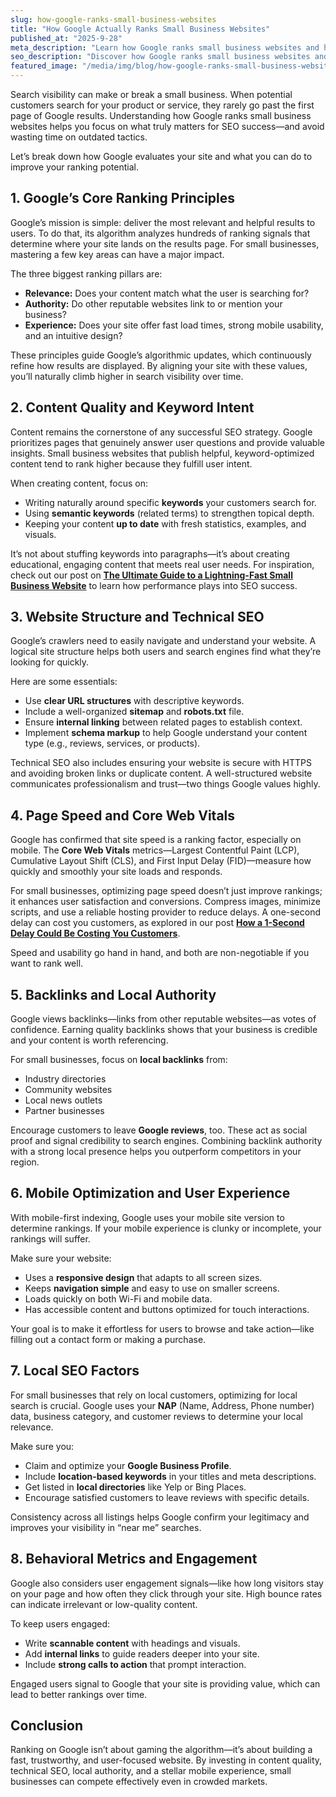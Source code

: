 ```yaml
---
slug: how-google-ranks-small-business-websites
title: "How Google Actually Ranks Small Business Websites"
published_at: "2025-9-28"
meta_description: "Learn how Google ranks small business websites and how to improve your visibility in search results with effective SEO strategies."
seo_description: "Discover how Google ranks small business websites and what factors truly influence your search visibility. Learn about SEO fundamentals, site structure, page speed, backlinks, mobile optimization, and user experience to improve your Google rankings and attract more customers."
featured_image: "/media/img/blog/how-google-ranks-small-business-websites.jpg"
---
```



Search visibility can make or break a small business. When potential customers search for your product or service, they rarely go past the first page of Google results. Understanding how Google ranks small business websites helps you focus on what truly matters for SEO success—and avoid wasting time on outdated tactics.

Let’s break down how Google evaluates your site and what you can do to improve your ranking potential.



## 1. Google’s Core Ranking Principles

Google’s mission is simple: deliver the most relevant and helpful results to users. To do that, its algorithm analyzes hundreds of ranking signals that determine where your site lands on the results page. For small businesses, mastering a few key areas can have a major impact.

The three biggest ranking pillars are:
- **Relevance:** Does your content match what the user is searching for?
- **Authority:** Do other reputable websites link to or mention your business?
- **Experience:** Does your site offer fast load times, strong mobile usability, and an intuitive design?

These principles guide Google’s algorithmic updates, which continuously refine how results are displayed. By aligning your site with these values, you’ll naturally climb higher in search visibility over time.



## 2. Content Quality and Keyword Intent

Content remains the cornerstone of any successful SEO strategy. Google prioritizes pages that genuinely answer user questions and provide valuable insights. Small business websites that publish helpful, keyword-optimized content tend to rank higher because they fulfill user intent.

When creating content, focus on:
- Writing naturally around specific **keywords** your customers search for.
- Using **semantic keywords** (related terms) to strengthen topical depth.
- Keeping your content **up to date** with fresh statistics, examples, and visuals.

It’s not about stuffing keywords into paragraphs—it’s about creating educational, engaging content that meets real user needs. For inspiration, check out our post on **[The Ultimate Guide to a Lightning-Fast Small Business Website](https://jellydevelopment.com/blog/the-ultimate-guide-to-a-lightning-fast-small-business-website)** to learn how performance plays into SEO success.



## 3. Website Structure and Technical SEO

Google’s crawlers need to easily navigate and understand your website. A logical site structure helps both users and search engines find what they’re looking for quickly.

Here are some essentials:
- Use **clear URL structures** with descriptive keywords.
- Include a well-organized **sitemap** and **robots.txt** file.
- Ensure **internal linking** between related pages to establish context.
- Implement **schema markup** to help Google understand your content type (e.g., reviews, services, or products).

Technical SEO also includes ensuring your website is secure with HTTPS and avoiding broken links or duplicate content. A well-structured website communicates professionalism and trust—two things Google values highly.



## 4. Page Speed and Core Web Vitals

Google has confirmed that site speed is a ranking factor, especially on mobile. The **Core Web Vitals** metrics—Largest Contentful Paint (LCP), Cumulative Layout Shift (CLS), and First Input Delay (FID)—measure how quickly and smoothly your site loads and responds.

For small businesses, optimizing page speed doesn’t just improve rankings; it enhances user satisfaction and conversions. Compress images, minimize scripts, and use a reliable hosting provider to reduce delays. A one-second delay can cost you customers, as explored in our post **[How a 1-Second Delay Could Be Costing You Customers](https://jellydevelopment.com/blog/how-a-1-second-delay-could-be-costing-you-customers)**.

Speed and usability go hand in hand, and both are non-negotiable if you want to rank well.



## 5. Backlinks and Local Authority

Google views backlinks—links from other reputable websites—as votes of confidence. Earning quality backlinks shows that your business is credible and your content is worth referencing.

For small businesses, focus on **local backlinks** from:
- Industry directories
- Community websites
- Local news outlets
- Partner businesses

Encourage customers to leave **Google reviews**, too. These act as social proof and signal credibility to search engines. Combining backlink authority with a strong local presence helps you outperform competitors in your region.



## 6. Mobile Optimization and User Experience

With mobile-first indexing, Google uses your mobile site version to determine rankings. If your mobile experience is clunky or incomplete, your rankings will suffer.

Make sure your website:
- Uses a **responsive design** that adapts to all screen sizes.
- Keeps **navigation simple** and easy to use on smaller screens.
- Loads quickly on both Wi-Fi and mobile data.
- Has accessible content and buttons optimized for touch interactions.

Your goal is to make it effortless for users to browse and take action—like filling out a contact form or making a purchase.



## 7. Local SEO Factors

For small businesses that rely on local customers, optimizing for local search is crucial. Google uses your **NAP** (Name, Address, Phone number) data, business category, and customer reviews to determine your local relevance.

Make sure you:
- Claim and optimize your **Google Business Profile**.
- Include **location-based keywords** in your titles and meta descriptions.
- Get listed in **local directories** like Yelp or Bing Places.
- Encourage satisfied customers to leave reviews with specific details.

Consistency across all listings helps Google confirm your legitimacy and improves your visibility in “near me” searches.



## 8. Behavioral Metrics and Engagement

Google also considers user engagement signals—like how long visitors stay on your page and how often they click through your site. High bounce rates can indicate irrelevant or low-quality content.

To keep users engaged:
- Write **scannable content** with headings and visuals.
- Add **internal links** to guide readers deeper into your site.
- Include **strong calls to action** that prompt interaction.

Engaged users signal to Google that your site is providing value, which can lead to better rankings over time.



## Conclusion

Ranking on Google isn’t about gaming the algorithm—it’s about building a fast, trustworthy, and user-focused website. By investing in content quality, technical SEO, local authority, and a stellar mobile experience, small businesses can compete effectively even in crowded markets.

